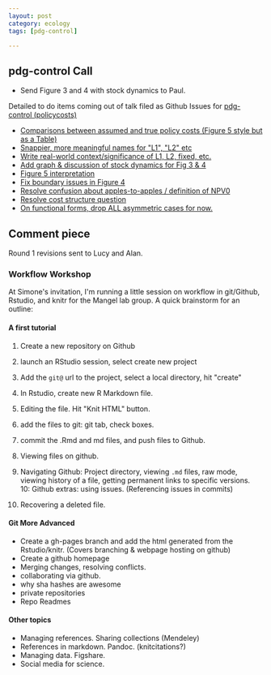 ```yaml
---
layout: post
category: ecology
tags: [pdg-control]

---
```


## pdg-control Call

- Send Figure 3 and 4 with stock dynamics to Paul.

Detailed to do items coming out of talk filed as Github Issues for [pdg-control (policycosts)](https://github.com/cboettig/pdg_control/issues?labels=policy+costs&page=1&state=open)
 
-   [Comparisons between assumed and true policy costs (Figure 5 style
    but as a Table)](https://github.com/cboettig/pdg_control/issues/41)
-   [Snappier, more meaningful names for "L1", "L2"
    etc](https://github.com/cboettig/pdg_control/issues/40) 
-   [Write real-world context/significance of L1, L2, fixed,
    etc.](https://github.com/cboettig/pdg_control/issues/39)
-   [Add graph & discussion of stock dynamics for Fig 3 &
    4](https://github.com/cboettig/pdg_control/issues/38) 
-   [Figure 5
    interpretation](https://github.com/cboettig/pdg_control/issues/37) 
-   [Fix boundary issues in Figure
    4](https://github.com/cboettig/pdg_control/issues/36) 
-   [Resolve confusion about apples-to-apples / definition of
    NPV0](https://github.com/cboettig/pdg_control/issues/35) 
-   [Resolve cost structure
    question](https://github.com/cboettig/pdg_control/issues/34) 
-   [On functional forms, drop ALL asymmetric cases for
    now.](https://github.com/cboettig/pdg_control/issues/33) 

## Comment piece

Round 1 revisions sent to Lucy and Alan.  


### Workflow Workshop

At Simone's invitation, I'm running a little session on workflow in git/Github, Rstudio, and knitr for the Mangel lab group.  A quick brainstorm for an outline:

#### A first tutorial

1. Create a new repository on Github
2. launch an RStudio session, select create new project
3. Add the `git@` url to the project, select a local directory, hit "create"
4. In Rstudio, create new R Markdown file.  
5. Editing the file.  Hit "Knit HTML" button.  
6. add the files to git: git tab, check boxes.
7. commit the .Rmd and md files, and push files to Github.  
8. Viewing files on github.  

9. Navigating Github: Project directory, viewing `.md` files, raw mode, viewing history of a file, getting permanent links to specific versions.  
10: Github extras: using issues. (Referencing issues in commits)

1. Recovering a deleted file.  


#### Git More Advanced

* Create a gh-pages branch and add the html generated from the Rstudio/knitr.  (Covers branching & webpage hosting on github)
* Create a github homepage
* Merging changes, resolving conflicts.
* collaborating via github.  
* why sha hashes are awesome
* private repositories
* Repo Readmes


#### Other topics

* Managing references. Sharing collections (Mendeley)
* References in markdown. Pandoc.  (knitcitations?)
* Managing data. Figshare.  
* Social media for science.  





